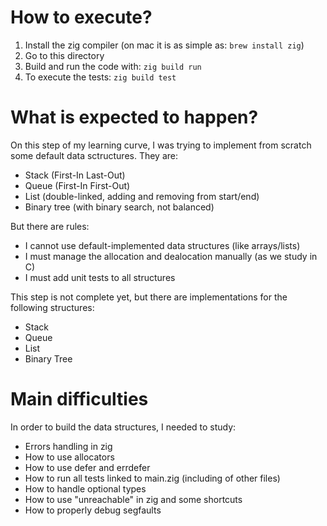 # How to execute?

1. Install the zig compiler (on mac it is as simple as: `brew install zig`)
2. Go to this directory
3. Build and run the code with: `zig build run`
4. To execute the tests: `zig build test`

# What is expected to happen?

On this step of my learning curve, I was trying to implement from scratch some
default data sctructures. They are:
- Stack (First-In Last-Out)
- Queue (First-In First-Out)
- List (double-linked, adding and removing from start/end)
- Binary tree (with binary search, not balanced)

But there are rules:
- I cannot use default-implemented data structures (like arrays/lists)
- I must manage the allocation and dealocation manually (as we study in C)
- I must add unit tests to all structures

This step is not complete yet, but there are implementations for the following structures:
- Stack
- Queue
- List
- Binary Tree

# Main difficulties

In order to build the data structures, I needed to study:
- Errors handling in zig
- How to use allocators
- How to use defer and errdefer
- How to run all tests linked to main.zig (including of other files)
- How to handle optional types
- How to use "unreachable" in zig and some shortcuts
- How to properly debug segfaults
